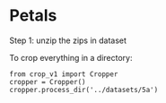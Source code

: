 # Petals

Step 1: unzip the zips in dataset

To crop everything in a directory:

```
from crop_v1 import Cropper
cropper = Cropper()
cropper.process_dir('../datasets/5a')
```

